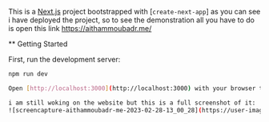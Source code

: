 This is a [Next.js](https://nextjs.org/) project bootstrapped with [`create-next-app`]
as you can see i have deployed the project, so to see the demonstration all you have to do is open this link https://aithammoubadr.me/ 

** Getting Started

First, run the development server:

```bash
npm run dev

Open [http://localhost:3000](http://localhost:3000) with your browser to see the result.

i am still woking on the website but this is a full screenshot of it:
![screencapture-aithammoubadr-me-2023-02-28-13_00_28](https://user-images.githubusercontent.com/121731124/221849169-3b9345b7-e50d-4236-90f8-1efd3d82e046.png)



